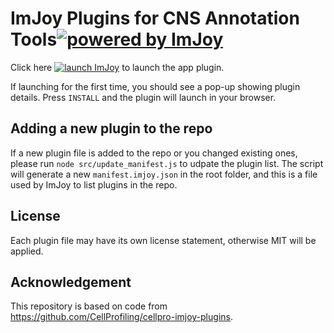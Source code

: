 # ImJoy Plugins for CNS Annotation Tools[![powered by ImJoy](https://imjoy.io/static/badge/powered-by-imjoy-badge.svg)](https://imjoy.io/)

Click here [![launch ImJoy](https://imjoy.io/static/badge/launch-imjoy-badge.svg)](http://imjoy.io/#/app?plugin=https://github.com/J-Yash/annotation-web-tool-imjoy-plugins/blob/main/src/CNS-FTUAnnotator.imjoy.html&start=CNS-FTUAnnotator) to launch the app plugin.

If launching for the first time, you should see a pop-up showing plugin details. Press `INSTALL` and the plugin will launch in your browser.

## Adding a new plugin to the repo
If a new plugin file is added to the repo or you changed existing ones, please run `node src/update_manifest.js` to udpate the plugin list. The script will generate a new `manifest.imjoy.json` in the root folder, and this is a file used by ImJoy to list plugins in the repo.


## License

Each plugin file may have its own license statement, otherwise MIT will be applied.

## Acknowledgement
This repository is based on code from https://github.com/CellProfiling/cellpro-imjoy-plugins. 